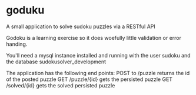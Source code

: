 # goduku
A small application to solve sudoku puzzles via a RESTful API 

Godoku is a learning exercise so it does woefully little validation or error handing.

You'll need a mysql instance installed and running with the user sudoku and the database sudokusolver_development 

The application has the following end points:
POST to /puzzle returns the id of the posted puzzle
GET /puzzle/{id} gets the persisted puzzle
GET /solved/{id} gets the solved persisted puzzle

